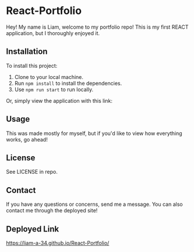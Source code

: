 # React-Portfolio
 Hey! My name is Liam, welcome to my portfolio repo! This is my first REACT application, but I thoroughly enjoyed it.

## Installation

To install this project:

1. Clone to your local machine.
2. Run ```npm install``` to install the dependencies.
3. Use ```npm run start``` to run locally.

Or, simply view the application with this link:

## Usage

This was made mostly for myself, but if you'd like to view how everything works, go ahead!

## License

See LICENSE in repo.

## Contact

If you have any questions or concerns, send me a message. You can also contact me through the deployed site!

## Deployed Link

https://liam-a-34.github.io/React-Portfolio/

